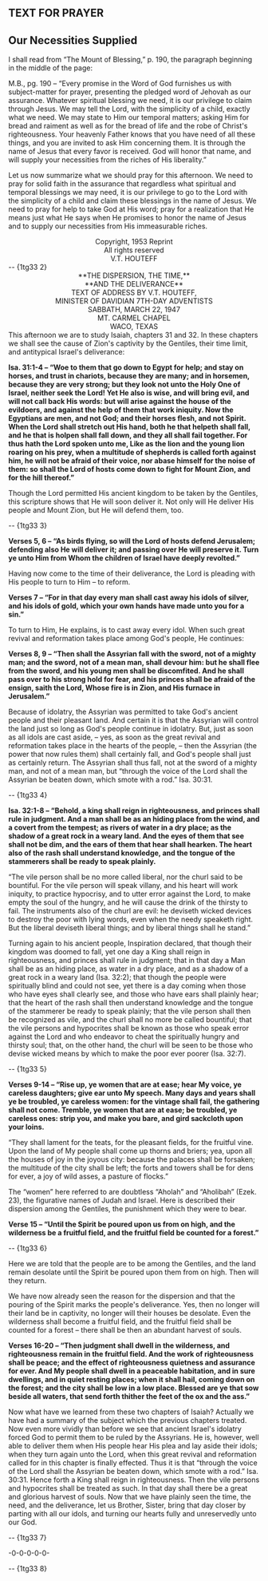 TEXT FOR PRAYER
---------------

Our Necessities Supplied
------------------------

I shall read from “The Mount of Blessing,” p. 190, the paragraph beginning in the middle of the page:

M.B., pg. 190 – “Every promise in the Word of God furnishes us with subject-matter for prayer, presenting the pledged word of Jehovah as our assurance. Whatever spiritual blessing we need, it is our privilege to claim through Jesus. We may tell the Lord, with the simplicity of a child, exactly what we need. We may state to Him our temporal matters; asking Him for bread and raiment as well as for the bread of life and the robe of Christ's righteousness. Your heavenly Father knows that you have need of all these things, and you are invited to ask Him concerning them. It is through the name of Jesus that every favor is received. God will honor that name, and will supply your necessities from the riches of His liberality.”

 Let us now summarize what we should pray for this afternoon. We need to pray for solid faith in the assurance that regardless what spiritual and temporal blessings we may need, it is our privilege to go to the Lord with the simplicity of a child and claim these blessings in the name of Jesus. We need to pray for help to take God at His word; pray for a realization that He means just what He says when He promises to honor the name of Jesus and to supply our necessities from His immeasurable riches.

<div style="text-align: center;">Copyright, 1953 Reprint</div><div style="text-align: center;">All rights reserved</div><div style="text-align: center;">V.T. HOUTEFF</div> -- {1tg33 2}   
  
  <div style="text-align: center;">**THE DISPERSION, THE TIME,**</div><div style="text-align: center;">**AND THE DELIVERANCE**</div><div style="text-align: justify;"></div><div style="text-align: center;">TEXT OF ADDRESS BY V.T. HOUTEFF,</div><div style="text-align: center;">MINISTER OF DAVIDIAN 7TH-DAY ADVENTISTS</div><div style="text-align: center;">SABBATH, MARCH 22, 1947</div><div style="text-align: center;">MT. CARMEL CHAPEL</div><div style="text-align: center;">WACO, TEXAS</div> This afternoon we are to study Isaiah, chapters 31 and 32. In these chapters we shall see the cause of Zion's captivity by the Gentiles, their time limit, and antitypical Israel's deliverance:

 **Isa. 31:1-4 – “Woe to them that go down to Egypt for help; and stay on horses, and trust in chariots, because they are many; and in horsemen, because they are very strong; but they look not unto the Holy One of Israel, neither seek the Lord! Yet He also is wise, and will bring evil, and will not call back His words: but will arise against the house of the evildoers, and against the help of them that work iniquity. Now the Egyptians are men, and not God; and their horses flesh, and not Spirit. When the Lord shall stretch out His hand, both he that helpeth shall fall, and he that is holpen shall fall down, and they all shall fail together. For thus hath the Lord spoken unto me, Like as the lion and the young lion roaring on his prey, when a multitude of shepherds is called forth against him, he will not be afraid of their voice, nor abase himself for the noise of them: so shall the Lord of hosts come down to fight for Mount Zion, and for the hill thereof.”**

 Though the Lord permitted His ancient kingdom to be taken by the Gentiles, this scripture shows that He will soon deliver it. Not only will He deliver His people and Mount Zion, but He will defend them, too.

 -- {1tg33 3}   
  
   **Verses 5, 6 – “As birds flying, so will the Lord of hosts defend Jerusalem; defending also He will deliver it; and passing over He will preserve it. Turn ye unto Him from Whom the children of Israel have deeply revolted.”**

 Having now come to the time of their deliverance, the Lord is pleading with His people to turn to Him – to reform.

 **Verses 7 – “For in that day every man shall cast away his idols of silver, and his idols of gold, which your own hands have made unto you for a sin.”**

 To turn to Him, He explains, is to cast away every idol. When such great revival and reformation takes place among God's people, He continues:

 **Verses 8, 9 – “Then shall the Assyrian fall with the sword, not of a mighty man; and the sword, not of a mean man, shall devour him: but he shall flee from the sword, and his young men shall be discomfited. And he shall pass over to his strong hold for fear, and his princes shall be afraid of the ensign, saith the Lord, Whose fire is in Zion, and His furnace in Jerusalem.”**

 Because of idolatry, the Assyrian was permitted to take God's ancient people and their pleasant land. And certain it is that the Assyrian will control the land just so long as God's people continue in idolatry. But, just as soon as all idols are cast aside, – yes, as soon as the great revival and reformation takes place in the hearts of the people, – then the Assyrian (the power that now rules them) shall certainly fall, and God's people shall just as certainly return. The Assyrian shall thus fall, not at the sword of a mighty man, and not of a mean man, but “through the voice of the Lord shall the Assyrian be beaten down, which smote with a rod.” Isa. 30:31.

 -- {1tg33 4}   
  
   **Isa. 32:1-8 – “Behold, a king shall reign in righteousness, and princes shall rule in judgment. And a man shall be as an hiding place from the wind, and a covert from the tempest; as rivers of water in a dry place; as the shadow of a great rock in a weary land. And the eyes of them that see shall not be dim, and the ears of them that hear shall hearken. The heart also of the rash shall understand knowledge, and the tongue of the stammerers shall be ready to speak plainly.**

 “The vile person shall be no more called liberal, nor the churl said to be bountiful. For the vile person will speak villany, and his heart will work iniquity, to practice hypocrisy, and to utter error against the Lord, to make empty the soul of the hungry, and he will cause the drink of the thirsty to fail. The instruments also of the churl are evil: he deviseth wicked devices to destroy the poor with lying words, even when the needy speaketh right. But the liberal deviseth liberal things; and by liberal things shall he stand.”

 Turning again to his ancient people, Inspiration declared, that though their kingdom was doomed to fall, yet one day a King shall reign in righteousness, and princes shall rule in judgment; that in that day a Man shall be as an hiding place, as water in a dry place, and as a shadow of a great rock in a weary land (Isa. 32:2); that though the people were spiritually blind and could not see, yet there is a day coming when those who have eyes shall clearly see, and those who have ears shall plainly hear; that the heart of the rash shall then understand knowledge and the tongue of the stammerer be ready to speak plainly; that the vile person shall then be recognized as vile, and the churl shall no more be called bountiful; that the vile persons and hypocrites shall be known as those who speak error against the Lord and who endeavor to cheat the spiritually hungry and thirsty soul; that, on the other hand, the churl will be seen to be those who devise wicked means by which to make the poor ever poorer (Isa. 32:7).

 -- {1tg33 5}   
  
   **Verses 9-14 – “Rise up, ye women that are at ease; hear My voice, ye careless daughters; give ear unto My speech. Many days and years shall ye be troubled, ye careless women: for the vintage shall fail, the gathering shall not come. Tremble, ye women that are at ease; be troubled, ye careless ones: strip you, and make you bare, and gird sackcloth upon your loins.**

 “They shall lament for the teats, for the pleasant fields, for the fruitful vine. Upon the land of My people shall come up thorns and briers; yea, upon all the houses of joy in the joyous city: because the palaces shall be forsaken; the multitude of the city shall be left; the forts and towers shall be for dens for ever, a joy of wild asses, a pasture of flocks.”

 The “women” here referred to are doubtless “Aholah” and “Aholibah” (Ezek. 23), the figurative names of Judah and Israel. Here is described their dispersion among the Gentiles, the punishment which they were to bear.

 **Verse 15 – “Until the Spirit be poured upon us from on high, and the wilderness be a fruitful field, and the fruitful field be counted for a forest.”**

 -- {1tg33 6}   
  
   Here we are told that the people are to be among the Gentiles, and the land remain desolate until the Spirit be poured upon them from on high. Then will they return.

 We have now already seen the reason for the dispersion and that the pouring of the Spirit marks the people's deliverance. Yes, then no longer will their land be in captivity, no longer will their houses be desolate. Even the wilderness shall become a fruitful field, and the fruitful field shall be counted for a forest – there shall be then an abundant harvest of souls.

 **Verses 16-20 – “Then judgment shall dwell in the wilderness, and righteousness remain in the fruitful field. And the work of righteousness shall be peace; and the effect of righteousness quietness and assurance for ever. And My people shall dwell in a peaceable habitation, and in sure dwellings, and in quiet resting places; when it shall hail, coming down on the forest; and the city shall be low in a low place. Blessed are ye that sow beside all waters, that send forth thither the feet of the ox and the ass.”**

 Now what have we learned from these two chapters of Isaiah? Actually we have had a summary of the subject which the previous chapters treated. Now even more vividly than before we see that ancient Israel's idolatry forced God to permit them to be ruled by the Assyrians. He is, however, well able to deliver them when His people hear His plea and lay aside their idols; when they turn again unto the Lord, when this great revival and reformation called for in this chapter is finally effected. Thus it is that “through the voice of the Lord shall the Assyrian be beaten down, which smote with a rod.” Isa. 30:31. Hence forth a King shall reign in righteousness. Then the vile persons and hypocrites shall be treated as such. In that day shall there be a great and glorious harvest of souls. Now that we have plainly seen the time, the need, and the deliverance, let us Brother, Sister, bring that day closer by parting with all our idols, and turning our hearts fully and unreservedly unto our God.

 -- {1tg33 7}   
  
  -0-0-0-0-0-

 -- {1tg33 8}   
  
  